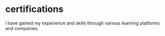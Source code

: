 # certifications
i have gained my experience and skills through  various  learning platforms and companies.
